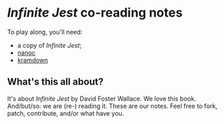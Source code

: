 *Infinite Jest* co-reading notes
================================

To play along, you'll need:

* a copy of *Infinite Jest*;
* [nanoc](http://nanoc.stoneship.org/)
* [kramdown](http://kramdown.rubyforge.org/)


What's this all about?
----------------------

It's about *Infinite Jest* by David Foster Wallace. We love this book. And/but/so: we are (re-) reading it. These are our notes. Feel free to fork, patch, contribute, and/or what have you.

